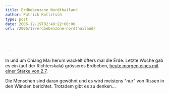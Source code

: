```yaml
---
title: Erdbebenzone Nordthailand
author: Patrick Kollitsch
type: post
date: 2006-12-19T02:48:22+00:00
url: /2006/12/erdbebenzone-nordthailand/




---
```

In und um Chiang Mai herum wackelt öfters mal die Erde. Letzte Woche gab es ein (auf der Richterskala) grösseres Erdbeben, [heute morgen eines mit einer Stärke von 2.7][1].

Die Menschen sind daran gewöhnt und es wird meistens "nur" von Rissen in den Wänden berichtet. Trotzdem gibt es zu denken...

 [1]: http://www.nationmultimedia.com/breakingnews/read.php?newsid=30021940